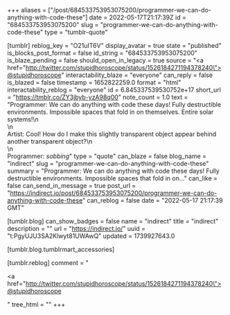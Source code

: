 +++
aliases = ["/post/684533753953075200/programmer-we-can-do-anything-with-code-these"]
date = 2022-05-17T21:17:39Z
id = "684533753953075200"
slug = "programmer-we-can-do-anything-with-code-these"
type = "tumblr-quote"

[tumblr]
reblog_key = "O21uIT6V"
display_avatar = true
state = "published"
is_blocks_post_format = false
id_string = "684533753953075200"
is_blaze_pending = false
should_open_in_legacy = true
source = "<a href=\"http://twitter.com/stupidhoroscope/status/1526184271194378240\">@stupidhoroscope</a>"
interactability_blaze = "everyone"
can_reply = false
is_blazed = false
timestamp = 1652822259.0
format = "html"
interactability_reblog = "everyone"
id = 6.845337539530752e+17
short_url = "https://tmblr.co/ZY3jbyb-yzA98q00"
note_count = 1.0
text = "Programmer: We can do anything with code these days! Fully destructible environments. Impossible spaces that fold in on themselves. Entire solar systems!\n<br/>\n<br/>Artist: Cool! How do I make this slightly transparent object appear behind another transparent object?\n<br/>\n<br/>Programmer: *sobbing*"
type = "quote"
can_blaze = false
blog_name = "indirect"
slug = "programmer-we-can-do-anything-with-code-these"
summary = "Programmer: We can do anything with code these days! Fully destructible environments. Impossible spaces that fold in on..."
can_like = false
can_send_in_message = true
post_url = "https://indirect.io/post/684533753953075200/programmer-we-can-do-anything-with-code-these"
can_reblog = false
date = "2022-05-17 21:17:39 GMT"

[tumblr.blog]
can_show_badges = false
name = "indirect"
title = "indirect"
description = ""
url = "https://indirect.io/"
uuid = "t:PgyUJU3SA2Klwyt81UWAwQ"
updated = 1739927643.0

[tumblr.blog.tumblrmart_accessories]

[tumblr.reblog]
comment = "<p><a href=\"http://twitter.com/stupidhoroscope/status/1526184271194378240\">@stupidhoroscope</a></p>"
tree_html = ""
+++
